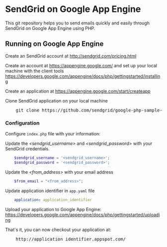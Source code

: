 SendGrid on Google App Engine
======================

This git repository helps you to send emails quickly and easily through SendGrid on Google App Engine using PHP.


Running on Google App Engine
----------------------------

Create an SendGrid account at http://sendgrid.com/pricing.html

Create an account at https://appengine.google.com/ and set up your local machine with the client tools https://developers.google.com/appengine/docs/php/gettingstarted/installing

Create an application at https://appengine.google.com/start/createapp

Clone SendGrid application on your local machine
<pre>
    git clone https://github.com/sendgrid/google-php-sample-app
</pre>

### Configuration

Configure `index.php` file with your information:

Update the *&lt;sendgrid_username&gt;* and *&lt;sendgrid_password&gt;* with your SendGrid credentials.
```php
    $sendgrid_username = '<sendgrid_username>';
    $sendgrid_password = '<sendgrid_password>';
```
Update the *&lt;from_address&gt;* with your email address
```php
    $from_email = "<from_address>";
```
Update application identifier in `app.yaml` file
```yaml
    application: application_identifier
```

Upload your application to Google App Engine: https://developers.google.com/appengine/docs/php/gettingstarted/uploading

That's it, you can now checkout your application at:
<pre>
    http://application_identifier.appspot.com/
</pre>




